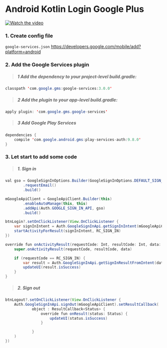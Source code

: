 # Android Kotlin Login Google Plus

[![Watch the video](https://i.imgur.com/forSFU8.png)](https://youtu.be/RpHQBpkFbJs)

### 1. Create config file 
```google-services.json```
https://developers.google.com/mobile/add?platform=android

### 2. Add the Google Services plugin
>##### 1 Add the dependency to your project-level build.gradle:
```java
classpath 'com.google.gms:google-services:3.0.0'
```
>##### 2 Add the plugin to your app-level build.gradle:
```java
apply plugin: 'com.google.gms.google-services'
``` 
>##### 3 Add Google Play Services
```java
dependencies {
    compile 'com.google.android.gms:play-services-auth:9.8.0'
}
```

### 3. Let start to add some code

>##### 1. Sign in
```java
val gso = GoogleSignInOptions.Builder(GoogleSignInOptions.DEFAULT_SIGN_IN)
        .requestEmail()
        .build()

mGoogleApiClient = GoogleApiClient.Builder(this)
        .enableAutoManage(this, this)
        .addApi(Auth.GOOGLE_SIGN_IN_API, gso)
        .build()

btnLogin?.setOnClickListener(View.OnClickListener {
    var signInIntent = Auth.GoogleSignInApi.getSignInIntent(mGoogleApiClient)
    startActivityForResult(signInIntent, RC_SIGN_IN)
})

override fun onActivityResult(requestCode: Int, resultCode: Int, data: Intent?) {
    super.onActivityResult(requestCode, resultCode, data)

    if (requestCode == RC_SIGN_IN) {
        var result = Auth.GoogleSignInApi.getSignInResultFromIntent(data)
        updateUI(result.isSuccess)
    }
}
```

>##### 2. Sign out
```java
btnLogout?.setOnClickListener(View.OnClickListener {
    Auth.GoogleSignInApi.signOut(mGoogleApiClient).setResultCallback(
            object : ResultCallback<Status> {
                override fun onResult(status: Status) {
                    updateUI(status.isSuccess)
                }

            }
    )
})
```
